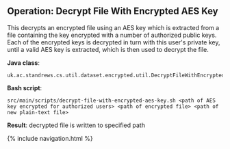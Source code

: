 ## Operation: Decrypt File With Encrypted AES Key

This decrypts an encrypted file using an AES key which is extracted from a file containing the key
encrypted with a number of authorized public keys. Each of the encrypted keys is decrypted in turn 
with this user's private key, until a valid AES key is extracted, which is then used to decrypt the 
file.

**Java class**:
 
    uk.ac.standrews.cs.util.dataset.encrypted.util.DecryptFileWithEncryptedAESKey
 
**Bash script**:
 
    src/main/scripts/decrypt-file-with-encrypted-aes-key.sh <path of AES key encrypted for authorized users> <path of encrypted file> <path of new plain-text file>

**Result**: decrypted file is written to specified path

{% include navigation.html %}
